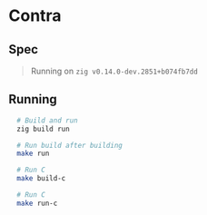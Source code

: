 # Contra

## Spec
> Running on `zig v0.14.0-dev.2851+b074fb7dd`

## Running
```sh
  # Build and run
  zig build run

  # Run build after building
  make run

  # Run C
  make build-c

  # Run C
  make run-c
```
